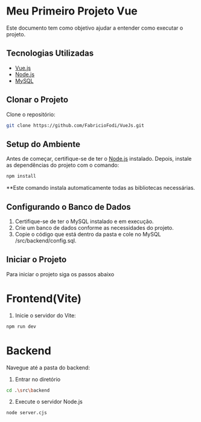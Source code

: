 # Meu Primeiro Projeto Vue

Este documento tem como objetivo ajudar a entender como executar o projeto.

## Tecnologias Utilizadas

- [Vue.js](https://br.vuejs.org/)  
- [Node.js](https://nodejs.org/pt)  
- [MySQL](https://www.mysql.com/)  

## Clonar o Projeto

Clone o repositório:
```bash
git clone https://github.com/FabricioFodi/VueJs.git
```

## Setup do Ambiente

Antes de começar, certifique-se de ter o [Node.js](https://nodejs.org.pt) instalado.
Depois, instale as dependências do projeto com o comando:
```sh
npm install
```
**Este comando instala automaticamente todas as bibliotecas necessárias.

## Configurando o Banco de Dados

1. Certifique-se de ter o MySQL instalado e em execução.
2. Crie um banco de dados conforme as necessidades do projeto.
3. Copie o código que está dentro da pasta e cole no MySQL /src/backend/config.sql.


## Iniciar o Projeto

Para iniciar o projeto siga os passos abaixo

# Frontend(Vite)

1. Inicie o servidor do Vite:
```sh
npm run dev
```
# Backend

Navegue até a pasta do backend:

1. Entrar no diretório
```sh
cd .\src\backend 
```

2. Execute o servidor Node.js
```sh
node server.cjs
```